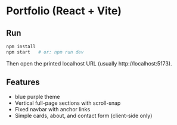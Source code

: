 #  Portfolio (React + Vite)

## Run
```bash
npm install
npm start   # or: npm run dev
```
Then open the printed localhost URL (usually http://localhost:5173).

## Features
- blue purple theme
- Vertical full-page sections with scroll-snap
- Fixed navbar with anchor links
- Simple cards, about, and contact form (client-side only)
